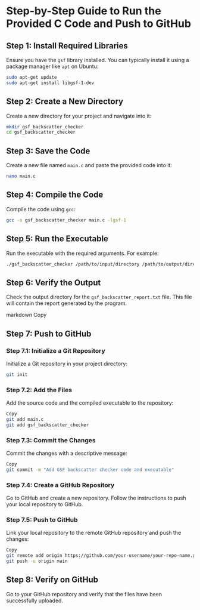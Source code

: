 # Step-by-Step Guide to Run the Provided C Code and Push to GitHub

## Step 1: Install Required Libraries
Ensure you have the `gsf` library installed. You can typically install it using a package manager like `apt` on Ubuntu:

```bash
sudo apt-get update
sudo apt-get install libgsf-1-dev
```
## Step 2: Create a New Directory

Create a new directory for your project and navigate into it:

```bash
mkdir gsf_backscatter_checker
cd gsf_backscatter_checker
```
## Step 3: Save the Code

Create a new file named `main.c` and paste the provided code into it:

```bash
nano main.c
```

## Step 4: Compile the Code

Compile the code using `gcc`:

```bash
gcc -o gsf_backscatter_checker main.c -lgsf-1
```
## Step 5: Run the Executable

Run the executable with the required arguments. For example:

```bash
./gsf_backscatter_checker /path/to/input/directory /path/to/output/directory
```
## Step 6: Verify the Output
Check the output directory for the `gsf_backscatter_report.txt` file. This file will contain the report generated by the program.

markdown
Copy
## Step 7: Push to GitHub

### Step 7.1: Initialize a Git Repository
Initialize a Git repository in your project directory:
```bash
git init
```
### Step 7.2: Add the Files
Add the source code and the compiled executable to the repository:
```bash
Copy
git add main.c
git add gsf_backscatter_checker
```
### Step 7.3: Commit the Changes
Commit the changes with a descriptive message:
```bash
Copy
git commit -m "Add GSF backscatter checker code and executable"
```
### Step 7.4: Create a GitHub Repository
Go to GitHub and create a new repository.
Follow the instructions to push your local repository to GitHub.
### Step 7.5: Push to GitHub
Link your local repository to the remote GitHub repository and push the changes:
```bash
Copy
git remote add origin https://github.com/your-username/your-repo-name.git
git push -u origin main
```
## Step 8: Verify on GitHub
Go to your GitHub repository and verify that the files have been successfully uploaded.
